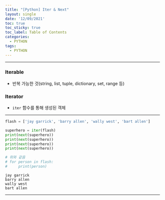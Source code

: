 ```yaml
---
title: "[Python] Iter & Next"
layout: single
date: '12/09/2021'
toc: true
toc_sticky: true
toc_label: Table of Contents
categories:
  - PYTHON
tags:
  - PYTHON
---
```


---
### Iterable
* 반복 가능한 것(string, list, tuple, dictionary, set, range 등)

### Iterator
* ```iter``` 함수를 통해 생성된 객체

---


```python
flash = ['jay garrick', 'barry allen', 'wally west', 'bart allen']

superhero = iter(flash)
print(next(superhero))
print(next(superhero))
print(next(superhero))
print(next(superhero))

# 위와 같음
# for person in flash:
#     print(person)
```

    jay garrick
    barry allen
    wally west
    bart allen

---
